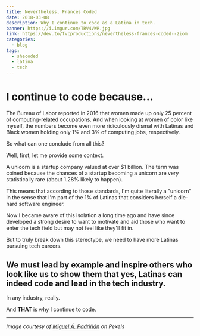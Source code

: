 ```yaml
---
title: Nevertheless, Frances Coded
date: 2018-03-08
description: Why I continue to code as a Latina in tech.
banner: https://i.imgur.com/TRV4VWR.jpg
link: https://dev.to/fvcproductions/nevertheless-frances-coded--2iom
categories:
  - blog
tags:
  - shecoded
  - latina
  - tech
---
```


# I continue to code because...

The Bureau of Labor reported in 2016 that women made up only 25 percent of computing-related occupations. And when looking at women of color like myself, the numbers become even more ridiculously dismal with Latinas and Black women holding only 1% and 3% of computing jobs, respectively.

So what can one conclude from all this?

Well, first, let me provide some context.

A unicorn is a startup company valued at over $1 billion. The term was coined because the chances of a startup becoming a unicorn are very statistically rare (about 1.28% likely to happen).

This means that according to those standards, I'm quite literally a "unicorn" in the sense that I'm part of the 1% of Latinas that considers herself a die-hard software engineer.

Now I became aware of this isolation a long time ago and have since developed a strong desire to want to motivate and aid those who want to enter the tech field but may not feel like they'll fit in.

But to truly break down this stereotype, we need to have more Latinas pursuing tech careers.

## We must lead by example and inspire others who look like us to show them that yes, Latinas can indeed code and lead in the tech industry.

In any industry, really.

And **THAT** is why I continue to code.

---

_Image courtesy of [Miguel Á. Padriñán](https://www.pexels.com/u/padrinan/) on Pexels_
